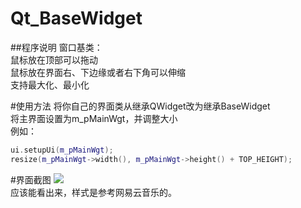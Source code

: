 # Qt_BaseWidget

##程序说明
窗口基类：<br/>
鼠标放在顶部可以拖动<br/>
鼠标放在界面右、下边缘或者右下角可以伸缩<br/>
支持最大化、最小化

#使用方法
将你自己的界面类从继承QWidget改为继承BaseWidget<br/>
将主界面设置为m_pMainWgt，并调整大小<br/>
例如：
```c++
ui.setupUi(m_pMainWgt);
resize(m_pMainWgt->width(), m_pMainWgt->height() + TOP_HEIGHT);
```

#界面截图
![](https://github.com/ikongziming/Qt_BaseWidget/blob/master/images/demo.png?raw=true)<br/>
应该能看出来，样式是参考网易云音乐的。
